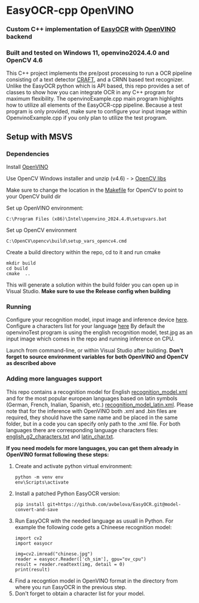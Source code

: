 # EasyOCR-cpp OpenVINO

### Custom C++ implementation of [EasyOCR](https://github.com/JaidedAI/EasyOCR) with [OpenVINO](https://github.com/openvinotoolkit/openvino) backend
### Built and tested on Windows 11, openvino2024.4.0 and OpenCV 4.6

This C++ project implements the pre/post processing to run a OCR pipeline consisting of a text detector [CRAFT](https://arxiv.org/abs/1904.01941), and a CRNN based text recognizer. Unlike the EasyOCR python which is API based, this repo provides a set of classes to show how you can integrate OCR in any C++ program for maximum flexibility. The openvinoExample.cpp main program highlights how to utilize all elements of the EasyOCR-cpp pipeline. Because a test program is only provided, make sure to configure your input image within OpenvinoExample.cpp if you only plan to utilize the test program. 


## Setup with MSVS

### Dependencies
Install [OpenVINO](https://docs.openvino.ai/2024/get-started/install-openvino.html?PACKAGE=OPENVINO_BASE&VERSION=v_2024_4_0&OP_SYSTEM=WINDOWS&DISTRIBUTION=ARCHIVE)

Use OpenCV Windows installer and unzip (v4.6) - > [OpenCV libs](https://opencv.org/releases/)

Make sure to change the location in the  [Makefile](https://github.com/avbelova/EasyOCR-cpp/blob/afc2090b6d32dda4461d3a361abb7eaa80116ff9/CMakeLists.txt#L11) for OpenCV to point to your OpenCV build dir 

Set up OpenVINO environment:
```
C:\Program Files (x86)\Intel\openvino_2024.4.0\setupvars.bat 
```
Set up OpenCV environment 
```
C:\OpenCV\opencv\build\setup_vars_opencv4.cmd
```
Create a build directory within the repo, cd to it and run cmake

```
mkdir build
cd build
cmake  ..
```


This will generate a solution within the build folder you can open up in Visual Studio. **Make sure to use the Release config when building**

### Running

Configure your recognition model, input image and inference device [here](https://github.com/avbelova/EasyOCR-cpp/blob/0754743a0128266dc624964d01d45e2147b290fe/OpenvinoExample.cpp#L13C3-L15C32). Configure a characters list for your language [here](https://github.com/avbelova/EasyOCR-cpp/blob/0754743a0128266dc624964d01d45e2147b290fe/src/CRNN.cpp#L10) By default the openvinoTest program is using the english recognition model, test.jpg as an input image which comes in the repo and running inference on CPU. 

Launch from command-line, or within Visual Studio after building. **Don't forget to source environment variables for both OpenVINO and OpenCV as described above**

### Adding more languages support

This repo contains a recognition model for English [recognition_model.xml](https://github.com/avbelova/EasyOCR-cpp/blob/openvino-integration/models/recognition_model.xml) and for the most popular european languages based on latin symbols (German, French, Inalian, Spanish, etc.) [recognition_model_latin.xml](https://github.com/avbelova/EasyOCR-cpp/blob/openvino-integration/models/recognition_model_latin.xml). Please note that for the inference with OpenVINO both <model>.xml and <model>.bin files are required, they should have the same name and be placed in the same folder, but in a code you can specify only path to the .xml file. For both languages there are corresponding language characters files: [english_g2_characters.txt](https://github.com/avbelova/EasyOCR-cpp/blob/openvino-integration/lang/english_g2_characters.txt) and [latin_char.txt](https://github.com/avbelova/EasyOCR-cpp/blob/openvino-integration/lang/latin_char.txt).

**If you need models for more languages, you can get them already in OpenVINO format following these steps:** 
1. Create and activate python virtual environment:
   ```
   python -m venv env
   env\Scripts\activate
   ```
2. Install a patched Python EasyOCR version:
   ```
   pip install git+https://github.com/avbelova/EasyOCR.git@model-convert-and-save
   ```
3. Run EasyOCR with the needed language as usuall in Python. For example the following code gets a Chineese recognition model:
   ```
   import cv2
   import easyocr

   img=cv2.imread("chinese.jpg")
   reader = easyocr.Reader(['ch_sim'], gpu="ov_cpu")
   result = reader.readtext(img, detail = 0)
   print(result)
   ```
4. Find a recogntion model in OpenVINO format in the directory from where you run EasyOCR in the previous step.
5. Don't forget to obtain a character list for your model.

